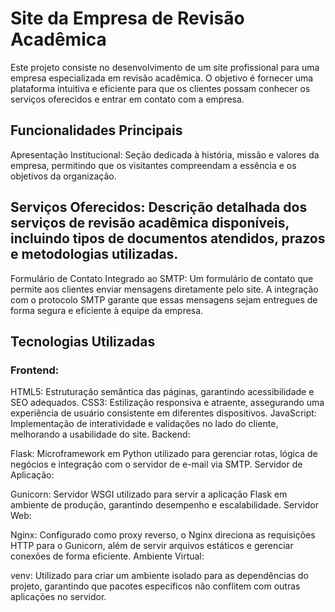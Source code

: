 # Site da Empresa de Revisão Acadêmica
Este projeto consiste no desenvolvimento de um site profissional para uma empresa especializada em revisão acadêmica. O objetivo é fornecer uma plataforma intuitiva e eficiente para que os clientes possam conhecer os serviços oferecidos e entrar em contato com a empresa.

## Funcionalidades Principais
Apresentação Institucional: Seção dedicada à história, missão e valores da empresa, permitindo que os visitantes compreendam a essência e os objetivos da organização.

## Serviços Oferecidos: Descrição detalhada dos serviços de revisão acadêmica disponíveis, incluindo tipos de documentos atendidos, prazos e metodologias utilizadas.

Formulário de Contato Integrado ao SMTP: Um formulário de contato que permite aos clientes enviar mensagens diretamente pelo site. A integração com o protocolo SMTP garante que essas mensagens sejam entregues de forma segura e eficiente à equipe da empresa.

## Tecnologias Utilizadas

### Frontend:

HTML5: Estruturação semântica das páginas, garantindo acessibilidade e SEO adequados.
CSS3: Estilização responsiva e atraente, assegurando uma experiência de usuário consistente em diferentes dispositivos.
JavaScript: Implementação de interatividade e validações no lado do cliente, melhorando a usabilidade do site.
Backend:

Flask: Microframework em Python utilizado para gerenciar rotas, lógica de negócios e integração com o servidor de e-mail via SMTP.
Servidor de Aplicação:

Gunicorn: Servidor WSGI utilizado para servir a aplicação Flask em ambiente de produção, garantindo desempenho e escalabilidade.
Servidor Web:

Nginx: Configurado como proxy reverso, o Nginx direciona as requisições HTTP para o Gunicorn, além de servir arquivos estáticos e gerenciar conexões de forma eficiente.
Ambiente Virtual:

venv: Utilizado para criar um ambiente isolado para as dependências do projeto, garantindo que pacotes específicos não conflitem com outras aplicações no servidor.

